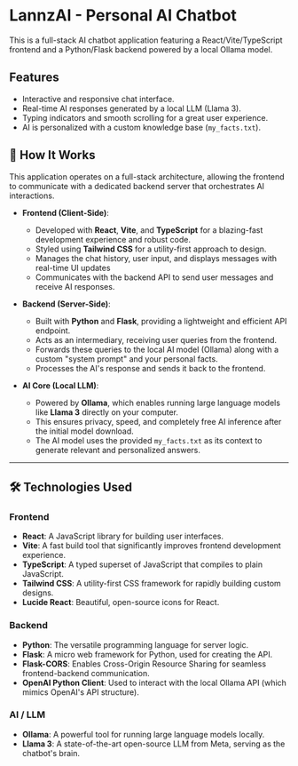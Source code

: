 # LannzAI - Personal AI Chatbot

This is a full-stack AI chatbot application featuring a React/Vite/TypeScript frontend and a Python/Flask backend powered by a local Ollama model.

## Features

- Interactive and responsive chat interface.
- Real-time AI responses generated by a local LLM (Llama 3).
- Typing indicators and smooth scrolling for a great user experience.
- AI is personalized with a custom knowledge base (`my_facts.txt`).

## 🚀 How It Works

This application operates on a full-stack architecture, allowing the frontend to communicate with a dedicated backend server that orchestrates AI interactions.

-   **Frontend (Client-Side)**:
    -   Developed with **React**, **Vite**, and **TypeScript** for a blazing-fast development experience and robust code.
    -   Styled using **Tailwind CSS** for a utility-first approach to design.
    -   Manages the chat history, user input, and displays messages with real-time UI updates 
    -   Communicates with the backend API to send user messages and receive AI responses.

-   **Backend (Server-Side)**:
    -   Built with **Python** and **Flask**, providing a lightweight and efficient API endpoint.
    -   Acts as an intermediary, receiving user queries from the frontend.
    -   Forwards these queries to the local AI model (Ollama) along with a custom "system prompt" and your personal facts.
    -   Processes the AI's response and sends it back to the frontend.

-   **AI Core (Local LLM)**:
    -   Powered by **Ollama**, which enables running large language models like **Llama 3** directly on your computer.
    -   This ensures privacy, speed, and completely free AI inference after the initial model download.
    -   The AI model uses the provided `my_facts.txt` as its context to generate relevant and personalized answers.

---

## 🛠️ Technologies Used

### Frontend
-   **React**: A JavaScript library for building user interfaces.
-   **Vite**: A fast build tool that significantly improves frontend development experience.
-   **TypeScript**: A typed superset of JavaScript that compiles to plain JavaScript.
-   **Tailwind CSS**: A utility-first CSS framework for rapidly building custom designs.
-   **Lucide React**: Beautiful, open-source icons for React.

### Backend
-   **Python**: The versatile programming language for server logic.
-   **Flask**: A micro web framework for Python, used for creating the API.
-   **Flask-CORS**: Enables Cross-Origin Resource Sharing for seamless frontend-backend communication.
-   **OpenAI Python Client**: Used to interact with the local Ollama API (which mimics OpenAI's API structure).

### AI / LLM
-   **Ollama**: A powerful tool for running large language models locally.
-   **Llama 3**: A state-of-the-art open-source LLM from Meta, serving as the chatbot's brain.